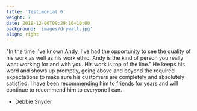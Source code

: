```yaml
---
title: 'Testimonial 6'
weight: 7
date: 2018-12-06T09:29:16+10:00
background: 'images/drywall.jpg'
align: right
---
```


"In the time I've known Andy, I've had the opportunity to see the quality of his work as well as his work ethic. Andy is the kind of person you really want working for and with you. His work is top of the line." He keeps his word and shows up promptly, going above and beyond the required expectations to make sure his customers are completely and absolutely satisfied. I have been recommending him to friends for years and will continue to recommend him to everyone I can. 
- Debbie Snyder
